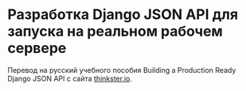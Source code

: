 # Разработка Django JSON API для запуска на реальном рабочем сервере

Перевод на русский учебного пособия Building a Production Ready Django JSON API с сайта [thinkster.io](https://thinkster.io/tutorials/django-json-api).
